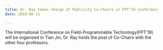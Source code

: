 ```yaml
---
title: Dr. Ray takes charge of Publicity Co-Chairs in FPT’19 conference
date: 2019-06-11

---
```

The International Conference on Field-Programmable Technology(FPT’19) will be organized in Tian Jin, Dr. Ray holds the post of Co-Chairs with the other four professors.
<!--more-->
